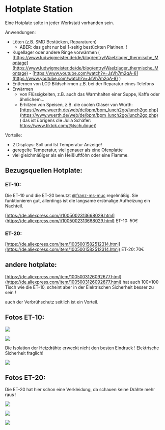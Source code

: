 # Hotplate Station

Eine Hotplate solte in jeder Werkstatt vorhanden sein. 

Anwendungen:

*   Löten (z.B. SMD Bestücken, Reparaturen)
    *   ABER: das geht nur bei 1-seitig bestückten Platinen. !
*   Kugellager oder andere Ringe vorwärmen ( [https://www.ludwigmeister.de/de/blog/entry/Waelzlager_thermische_Montage](https://www.ludwigmeister.de/de/blog/entry/Waelzlager_thermische_Montage) - [https://www.youtube.com/watch?v=JsVh7m2qA-8](https://www.youtube.com/watch?v=JsVh7m2qA-8) )
*   Entfernen von LCD Bildschirmen z.B. bei der Reparatur eines Telefons
*   Erwärmen 
    *   von Flüssigkeiten, z.B. auch das Warmhalten einer Suppe, Kaffe oder ähnlichem... 
    *   Erhitzen von Speisen, z.B. die coolen Gläser von Würth: [https://www.wuerth.de/web/de/bpm/bpm_lunch2go/lunch2go.php](https://www.wuerth.de/web/de/bpm/bpm_lunch2go/lunch2go.php) ( das ist übrigens die Julia Schäfer: [https://www.tiktok.com/@tschulique)](https://www.tiktok.com/@tschulique))

Vorteile:

*   2 Displays: Soll und Ist Temperatur Anzeige! 
*   geregelte Temperatur, viel genauer als eine Ofenplatte
*   viel gleichmäßiger als ein Heißluftföhn oder eine Flamme.

## Bezugsquellen Hotplate:

### ET-10:

Die ET-10 und die ET-20 benutzt [@franz-ms-muc](https://github.com/franz-ms-muc) regelmäßig. Sie funktionieren gut, allerdings ist die langsame erstmalige Aufheizung ein Nachteil. 

[https://de.aliexpress.com/i/1005002313668029.html](https://de.aliexpress.com/i/1005002313668029.html) ET-10: 50€

### ET-20:

[https://de.aliexpress.com/item/1005001582512314.html](https://de.aliexpress.com/item/1005001582512314.html) ET-20: 70€

## andere hotplate:

[https://de.aliexpress.com/item/1005003126092677.html](https://de.aliexpress.com/item/1005003126092677.html) hat auch 100\*100 Tisch wie die ET-10, scheint aber in der Elektrischen Sicherheit besser zu sein !

auch der Verbrühschutz seitlich ist ein Vorteil.

## Fotos ET-10:

![](https://user-images.githubusercontent.com/69573151/201537686-1dfe313c-0a37-488a-9191-267f9fb63daa.jpg)

![](https://user-images.githubusercontent.com/69573151/201537705-881ebcb6-b508-4886-a1bc-83467ce4fe43.jpg)

Die Isolation der Heizdrähte erweckt nicht den besten Eindruck ! Elektrische Sicherheit fraglich! 

![](https://user-images.githubusercontent.com/69573151/201537726-4ed8b40f-d6b5-4e03-969d-870a16539583.jpg)

## Fotos ET-20:

Die ET-20 hat hier schon eine Verkleidung, da schauen keine Drähte mehr raus !

![](https://user-images.githubusercontent.com/69573151/201537849-6da09a62-f83d-4fa1-b620-5ffc19599943.jpg)

![](https://user-images.githubusercontent.com/69573151/201537874-fcb49963-5db1-4fa6-9193-c05aaff8402a.jpg)

![](https://user-images.githubusercontent.com/69573151/201537879-d4218e64-ee25-4700-9e20-bb100eab0c49.jpg)
